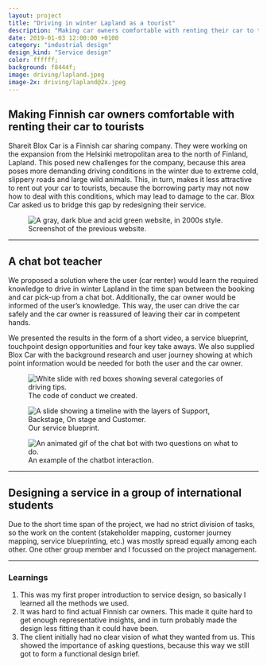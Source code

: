 ```yaml
---
layout: project
title: "Driving in winter Lapland as a tourist"
description: "Making car owners comfortable with renting their car to tourists with a chat bot by doing service design in a group of international students"
date: 2019-01-03 12:00:00 +0100
category: "industrial design"
design_kind: "Service design"
color: ffffff;
background: f8444f;
image: driving/lapland.jpeg
image-2x: driving/lapland@2x.jpeg
---
```


## Making Finnish car owners comfortable with renting their car to tourists

Shareit Blox Car is a Finnish car sharing company. They were working on the expansion from the Helsinki metropolitan area to the north of Finland, Lapland. This posed new challenges for the company, because this area poses more demanding driving conditions in the winter due to extreme cold, slippery roads and large wild animals. This, in turn, makes it less attractive to rent out your car to tourists, because the borrowing party may not now how to deal with this conditions, which may lead to damage to the car. Blox Car asked us to bridge this gap by redesigning their service.


<div class="project__picture-group project__picture-group--light">
  <figure class="project__picture">
    <img class="project__image lazy" alt="A gray, dark blue and acid green website, in 2000s style."
      data-srcset="/static/img/driving/goal.png 1x,
        /static/img/driving/goal@2x.png 2x"
      src="/static/img/placeholder.jpg"
      data-src="/static/img/driving/goal.png">
    <figcaption class="project__caption">
      Screenshot of the previous website.
    </figcaption>
  </figure>
</div>

---

## A chat bot teacher

We proposed a solution where the user (car renter) would learn the required knowledge to drive in winter Lapland in the time span between the booking and car pick-up from a chat bot. Additionally, the car owner would be informed of the user’s knowledge. This way, the user can drive the car safely and the car owner is reassured of leaving their car in competent hands.

We presented the results in the form of a short video, a service blueprint, touchpoint design opportunities and four key take aways. We also supplied Blox Car with the background research and user journey showing at which point information would be needed for both the user and the car owner.


<div class="project__picture-group">

  <figure class="project__picture">
    <img class="project__image lazy" alt="White slide with red boxes showing several categories of driving tips."
      data-srcset="/static/img/driving/code.png 1x,
        /static/img/driving/code@2x.png 2x"
      src="/static/img/placeholder.jpg"
      data-src="/static/img/driving/code.png">
    <figcaption class="project__caption">
      The code of conduct we created.
    </figcaption>
  </figure>

  <figure class="project__picture">
    <img class="project__image lazy" alt="A slide showing a timeline with the layers of Support, Backstage, On stage and Customer."
      data-srcset="/static/img/driving/blueprint.png 1x,
        /static/img/driving/blueprint@2x.png 2x"
      src="/static/img/placeholder.jpg"
      data-src="/static/img/driving/blueprint.png">
    <figcaption class="project__caption">
      Our service blueprint.
    </figcaption>
  </figure>

  <figure class="project__picture">
    <img class="project__image lazy" alt="An animated gif of the chat bot with two questions on what to do."
      data-srcset="/static/img/driving/chatbot.gif 1x,
        /static/img/driving/chatbot.gif 2x"
      src="/static/img/placeholder.jpg"
      data-src="/static/img/driving/chatbot.gif">
    <figcaption class="project__caption">
      An example of the chatbot interaction.
    </figcaption>
  </figure>

</div>


---

## Designing a service in a group of international students

Due to the short time span of the project, we had no strict division of tasks, so the work on the content (stakeholder mapping, customer journey mapping, service blueprinting, etc.) was mostly spread equally among each other. One other group member and I focussed on the project management.

---

### Learnings

1. This was my first proper introduction to service design, so basically I learned all the methods we used.
2. It was hard to find actual Finnish car owners. This made it quite hard to get enough representative insights, and in turn probably made the design less fitting than it could have been.
3. The client initially had no clear vision of what they wanted from us. This showed the importance of asking questions, because this way we still got to form a functional design brief.
